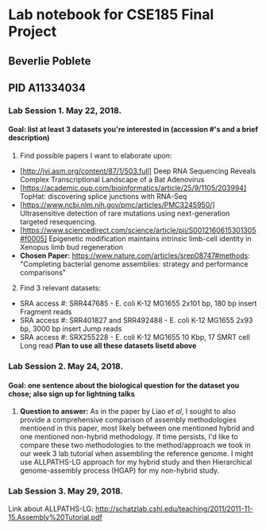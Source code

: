 # Lab notebook for CSE185 Final Project
## Beverlie Poblete
## PID A11334034

### Lab Session 1.  May 22, 2018.
#### Goal: list at least 3 datasets you're interested in (accession #'s and a brief description)
1. Find possible papers I want to elaborate upon:
* [http://jvi.asm.org/content/87/1/503.full] Deep RNA Sequencing Reveals Complex Transcriptional Landscape of a Bat Adenovirus
* [https://academic.oup.com/bioinformatics/article/25/9/1105/203994] TopHat: discovering splice junctions with RNA-Seq 
* [https://www.ncbi.nlm.nih.gov/pmc/articles/PMC3245950/] Ultrasensitive detection of rare mutations using next-generation targeted resequencing.
* [https://www.sciencedirect.com/science/article/pii/S0012160615301305#f0005] Epigenetic modification maintains intrinsic limb-cell identity in Xenopus limb bud regeneration
* __Chosen Paper:__ https://www.nature.com/articles/srep08747#methods: "Completing bacterial genome assemblies: strategy and performance comparisons"

2. Find 3 relevant datasets:
* SRA access #: SRR447685  -  E. coli K-12 MG1655 2x101 bp, 180 bp insert Fragment reads
* SRA access #: SRR401827 and SRR492488 - E. coli K-12 MG1655 2x93 bp, 3000 bp insert Jump reads
* SRA access #: SRX255228 - E. coli K-12 MG1655 10 Kbp, 17 SMRT cell Long read
__Plan to use all these datasets lisetd above__

### Lab Session 2.  May 24, 2018.
#### Goal: one sentence about the biological question for the dataset you chose; also sign up for lightning talks
1. __Question to answer:__ As in the paper by Liao *et al*, I sought to also provide a comprehensive comparison of assembly methodologies mentioend in this paper, most likely between one mentioned hybrid and one mentioned non-hybrid methodology.  If time persists, I'd like to compare these two methodologies to the method/approach we took in our week 3 lab tutorial when assembling the reference genome.  I might use ALLPATHS-LG approach for my hybrid study and then Hierarchical genome-assembly process (HGAP) for my non-hybrid study.

### Lab Session 3.  May 29, 2018.
Link about ALLPATHS-LG: http://schatzlab.cshl.edu/teaching/2011/2011-11-15.Assembly%20Tutorial.pdf
